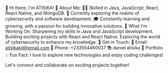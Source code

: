 👋 Hi there, I'm ATISIKA!
🚀 About Me:
👨‍💻 Skilled in Java, JavaScript, React, React Native, and MongoDB.
🔭 Currently exploring the realms of cybersecurity and software development.
🎓 Constantly learning and growing, with a passion for building innovative solutions.
🌱 What I'm Working On:
Sharpening my skills in Java and JavaScript development.
Building exciting projects with React and React Native.
Exploring the world of cybersecurity to enhance my knowledge.
🤝 Get in Touch:
📧 Email: atisikakd@gmail.com
📱 Phone: +233554460037
📚 daniel atisika
💼 Portfolio
💡 Fun Fact:
I love to explore new technologies and enjoy coding challenges!

Let's connect and collaborate on exciting projects together!


